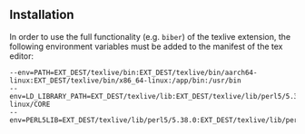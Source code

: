 Installation
------------
In order to use the full functionality (e.g. `biber`) of the texlive extension, the following environment variables must be added to the manifest of the tex editor:

```
--env=PATH=EXT_DEST/texlive/bin:EXT_DEST/texlive/bin/aarch64-linux:EXT_DEST/texlive/bin/x86_64-linux:/app/bin:/usr/bin
--env=LD_LIBRARY_PATH=EXT_DEST/texlive/lib:EXT_DEST/texlive/lib/perl5/5.38.0/x86_64-linux/CORE
--env=PERL5LIB=EXT_DEST/texlive/lib/perl5/5.38.0:EXT_DEST/texlive/lib/perl5/site_perl/5.38.0
```

